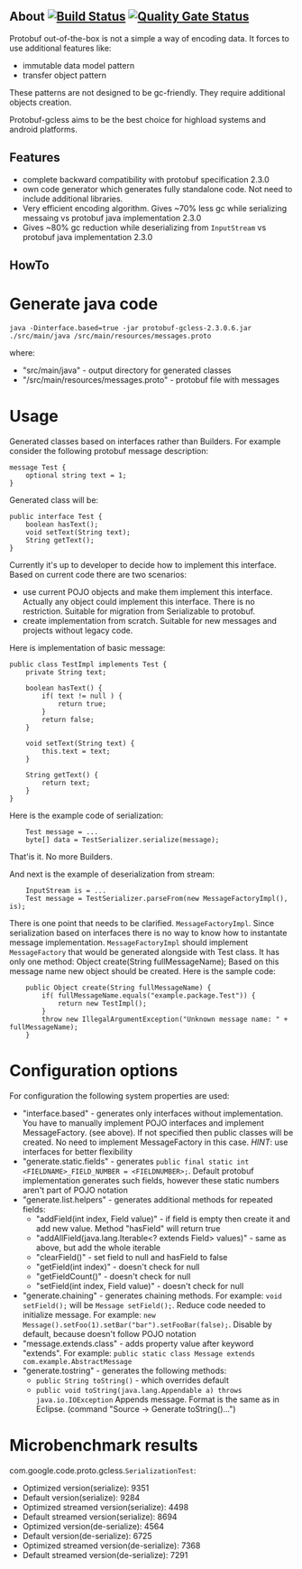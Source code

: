 About [![Build Status](https://travis-ci.com/dernasherbrezon/protobuf-gcless.svg?branch=master)](https://travis-ci.com/dernasherbrezon/protobuf-gcless) [![Quality Gate Status](https://sonarcloud.io/api/project_badges/measure?project=com.google.code%3Aprotobuf-gcless&metric=alert_status)](https://sonarcloud.io/dashboard?id=com.google.code%3Aprotobuf-gcless)
--------

Protobuf out-of-the-box is not a simple a way of encoding data. It forces to use additional features like:
 * immutable data model pattern
 * transfer object pattern

These patterns are not designed to be gc-friendly. They require additional objects creation.

Protobuf-gcless aims to be the best choice for highload systems and android platforms. 

Features
--------

 * complete backward compatibility with protobuf specification 2.3.0
 * own code generator which generates fully standalone code. Not need to include additional libraries. 
 * Very efficient encoding algorithm. Gives ~70% less gc while serializing messaing vs protobuf java implementation 2.3.0
 * Gives ~80% gc reduction while deserializing from `InputStream` vs protobuf java implementation 2.3.0

HowTo
-----

Generate java code
======================

```
java -Dinterface.based=true -jar protobuf-gcless-2.3.0.6.jar ./src/main/java /src/main/resources/messages.proto
```

where:
 * "src/main/java" - output directory for generated classes
 * "/src/main/resources/messages.proto" - protobuf file with messages

Usage
======================

Generated classes based on interfaces rather than Builders. For example consider the following protobuf message description:
```
message Test {
    optional string text = 1;
}
```

Generated class will be:
```
public interface Test {
    boolean hasText();
    void setText(String text);
    String getText();
}
```

Currently it's up to developer to decide how to implement this interface. Based on current code there are two scenarios:
 * use current POJO objects and make them implement this interface. Actually any object could implement this interface. There is no restriction. Suitable for migration from Serializable to protobuf.
 * create implementation from scratch. Suitable for new messages and projects without legacy code.

Here is implementation of basic message:
```
public class TestImpl implements Test {
    private String text;
    
    boolean hasText() {
        if( text != null ) {
            return true;
        }
        return false;
    }

    void setText(String text) {
        this.text = text;
    }

    String getText() {
        return text;
    }
}
```

Here is the example code of serialization:
```
    Test message = ...
    byte[] data = TestSerializer.serialize(message);
```

That'is it. No more Builders.

And next is the example of deserialization from stream:
```
    InputStream is = ...
    Test message = TestSerializer.parseFrom(new MessageFactoryImpl(), is);
```

There is one point that needs to be clarified. `MessageFactoryImpl`. Since serialization based on interfaces there is no way to know how to instantate message implementation. `MessageFactoryImpl` should implement `MessageFactory` that would be generated alongside with Test class. It has only one method: Object create(String fullMessageName); Based on this message name new object should be created. Here is the sample code:
```
    public Object create(String fullMessageName) {
        if( fullMessageName.equals("example.package.Test")) {
            return new TestImpl();
        }
        throw new IllegalArgumentException("Unknown message name: " + fullMessageName);
    }
```

Configuration options
======================

For configuration the following system properties are used:
  * "interface.based" - generates only interfaces without implementation. You have to manually implement POJO interfaces and implement MessageFactory. (see above). If not specified then public classes will be created. No need to implement MessageFactory in this case. *HINT*: use interfaces for better flexibility
  * "generate.static.fields" - generates ```public final static int <FIELDNAME>_FIELD_NUMBER = <FIELDNUMBER>;```. Default protobuf implementation generates such fields, however these static numbers aren't part of POJO notation
  * "generate.list.helpers" - generates additional methods for repeated fields:
    * "addField(int index, Field value)" - if field is empty then create it and add new value. Method "hasField" will return true
    * "addAllField(java.lang.Iterable<? extends Field> values)" - same as above, but add the whole iterable
    * "clearField()" - set field to null and hasField to false
    * "getField(int index)" - doesn't check for null
    * "getFieldCount()" - doesn't check for null
    * "setField(int index, Field value)" - doesn't check for null
  * "generate.chaining" - generates chaining methods. For example: ``` void setField(); ``` will be ``` Message setField(); ```. Reduce code needed to initialize message. For example: ``` new Message().setFoo(1).setBar("bar").setFooBar(false); ```. Disable by default, because doesn't follow POJO notation
  * "message.extends.class" - adds property value after keyword "extends". For example: ``` public static class Message extends com.example.AbstractMessage ```
  * "generate.tostring" - generates the following methods:
    * ``` public String toString() ``` - which overrides default
    * ``` public void toString(java.lang.Appendable a) throws java.io.IOException ``` Appends message. Format is the same as in Eclipse. (command "Source -> Generate toString()...")

Microbenchmark results
======================

com.google.code.proto.gcless.`SerializationTest`:
 * Optimized version(serialize): 9351
 * Default version(serialize): 9284
 * Optimized streamed version(serialize): 4498
 * Default streamed version(serialize): 8694
 * Optimized version(de-serialize): 4564
 * Default version(de-serialize): 6725
 * Optimized streamed version(de-serialize): 7368
 * Default streamed version(de-serialize): 7291


